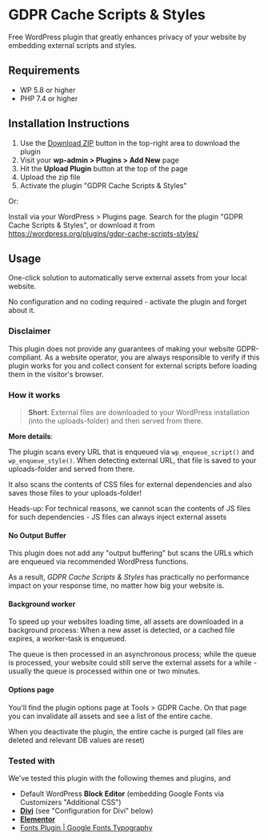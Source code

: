 # GDPR Cache Scripts & Styles

Free WordPress plugin that greatly enhances privacy of your website by embedding external scripts and styles.

## Requirements

* WP 5.8 or higher
* PHP 7.4 or higher

## Installation Instructions

1. Use the [Download ZIP](https://github.com/divimode/gdpr-cache-script-styles/archive/refs/heads/main.zip) button in the top-right area to download the plugin
2. Visit your **wp-admin > Plugins > Add New** page
3. Hit the **Upload Plugin** button at the top of the page
4. Upload the zip file
5. Activate the plugin "GDPR Cache Scripts & Styles"

Or: 

Install via your WordPress > Plugins page. Search for the plugin "GDPR Cache Scripts & Styles", or download it from https://wordpress.org/plugins/gdpr-cache-scripts-styles/

## Usage

One-click solution to automatically serve external assets from your local website.

No configuration and no coding required - activate the plugin and forget about it.

### Disclaimer

This plugin does not provide any guarantees of making your website GDPR-compliant. As a website operator, you are always responsible to verify if this plugin works for you and collect consent for external scripts before loading them in the visitor's browser.

### How it works

> **Short**: External files are downloaded to your WordPress installation (into the uploads-folder) and then served from there.

**More details**:

The plugin scans every URL that is enqueued via `wp_enqueue_script()` and `wp_enqueue_style()`. When detecting external URL, that file is saved to your uploads-folder and served from there.

It also scans the contents of CSS files for external dependencies and also saves those files to your uploads-folder!

Heads-up: For technical reasons, we cannot scan the contents of JS files for such dependencies - JS files can always inject external assets

#### No Output Buffer

This plugin does not add any "output buffering" but scans the URLs which are enqueued via recommended WordPress functions.

As a result, *GDPR Cache Scripts & Styles* has practically no performance impact on your response time, no matter how big your website is.

#### Background worker

To speed up your websites loading time, all assets are downloaded in a background process: When a new asset is detected, or a cached file expires, a worker-task is enqueued.

The queue is then processed in an asynchronous process; while the queue is processed, your website could still serve the external assets for a while - usually the queue is processed within one or two minutes.

#### Options page

You'll find the plugin options page at Tools > GDPR Cache. On that page you can invalidate all assets and see a list of the entire cache.

When you deactivate the plugin, the entire cache is purged (all files are deleted and relevant DB values are reset)

### Tested with

We've tested this plugin with the following themes and plugins, and

* Default WordPress **Block Editor** (embedding Google Fonts via Customizers "Additional CSS")
* [**Divi**](https://divimode.com/go/divi/) (see "Configuration for Divi" below)
* [**Elementor**](https://wordpress.org/plugins/elementor/)
* [Fonts Plugin | Google Fonts Typography](https://wordpress.org/plugins/olympus-google-fonts/)
